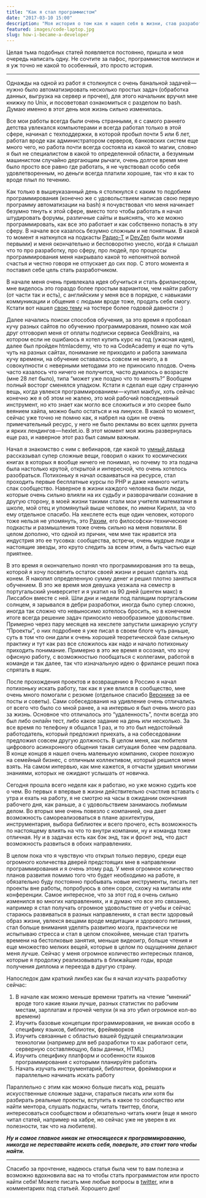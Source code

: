 ```yaml
---
title: "Как я стал программистом"
date: "2017-03-10 15:00"
description: "Моя история о том как я нашел себя в жизни, став разработчиком"
featured: images/code-laptop.jpg
slug: how-i-became-a-developer
---
```


Целая тьма подобных статей появляется постоянно, пришла и моя очередь написать одну. Не сочтите за пафос, программистов миллион и я уж точно не какой то особенный, это просто история.

---

Однажды на одной из работ я столкнулся с очень банальной задачей — нужно было автоматизировать несколько простых задач (обработка данных, выгрузка на сервер и прочее), для этого начальник вручил мне книжку по Unix, и посоветовал ознакомиться с разделом по bash. Думаю именно в этот день моя жизнь сильно изменилась.

Все мои работы всегда были очень странными, я с самого раннего детства увлекался компьютерами и всегда работал только в этой сфере, начинал с техподдержки, в которой пробыл почти 5 или 6 лет, работал вроде как администратором серверов, банковских систем еще много чего, но работа почти всегда состояла из какой то магии, словно я был не специалистом в какой то определенной области, а безумным машинистом случайно дергающим рычаги, очень долгое время мне было просто все равно где работать, я не чувствовал особо себя удовлетворенным, но деньги всегда платили хорошие, так что я как то вроде плыл по течению.

Как только в вышеуказанный день я столкнулся с каким то подобием программирования (конечно же с удовольствием написав свою первую программу автоматизации на bash) я почувствовал что меня начинает безумно тянуть к этой сфере, вместо того чтобы работать я начал штудировать форумы, различные сайты и выяснять, что же можно программировать, как все это работает и как собственно попасть в эту сферу. В начале все казалось безумно сложным и не понятным. В какой то момент я наткнулся на подкасты [Радио-Т](https://radio-t.com) и [DevZen](http://devzen.ru) были моими первыми) и меня окончательно и бесповоротно унесло, когда я слышал что то про разработку, про сферу, про людей, про процессы программирования меня накрывало какой то непонятной волной счастья и честно говоря не отпускает до сих пор. С этого момента я поставил себе цель стать разработчиком.

В начале меня очень привлекала идея обучиться и стать фрилансером, мне виделось это гораздо более простым вариантом, чем найти работу (от части так и есть), с английским у меня все в порядке, с навыками коммуникации и общения с людьми вроде тоже, продать себя смогу. Кстати вот нашел [свою тему](https://toster.ru/q/275840) на тостере более годовой давности :)

Далее начались поиски способов обучения, за это время я пробовал кучу разных сайтов по обучению программирования, помню как мой друг отговорил меня от оплаты подписки сервиса GeekBrains, на котором если не ошибаюсь я хотел купить курс на год (ужасная идея), далее был пройден htmlacdemy, что то на CodeAcademy и еще по чуть чуть на разных сайтах, понимание не приходило и работа занимала кучу времени, на обучение оставалось совсем не много, а в совокупности с неверными методами это не приносило плодов. Очень часто казалось что ничего не получится, часто думалось о возрасте (мне 28 лет было), типа “может уже поздно что то менять?” Вообщем полный восторг сменялся упадком. Кстати я сделал еще одну странную вещь, когда увлекся программированием — купил макбук, хоть сейчас конечно же я об этом не жалею, это мой рабочий повседневный инструмент, но кто знает как могло все сложиться и это скорее было веянием хайпа, можно было остаться и на линуксе.
В какой то момент, сейчас уже точно не помню как, я набрел на один не очень примечательный ресурс, у него не было рекламы во всех щелях рунета и ярких лендингов — hexlet.io. В этот момент моя жизнь развернулась еще раз, и наверное этот раз был самым важным.

Начал я знакомство с ним с вебинаров, где какой то [умный дядька](https://twitter.com/mokevnin) рассказывал супер сложные вещи, говорил о каких то космических книгах в которых я вообще ничего не понимал, но почему то эта подача была настолько крутой, открытой и интересной, что очень хотелось разобраться. Потихоньку я начал осваиваться на ресурсе, стал проходить первые бесплатные курсы по PHP и даже немного читать слак сообщество. Наверное в жизни каждого человека были люди, которые очень сильно влияли на их судьбу и разворачивали сознание в другую сторону, в моей жизни такими стали мои учителя математики в школе, мой отец и упомянутый выше человек, по имени Кирилл, за что ему отдельное спасибо. На хекслете есть еще один человек, которого тоже нельзя не упомянуть, это [Рахим](https://twitter.com/freetonik), его философски-технические подкасты и размышления тоже очень сильно на меня повиляли. В целом дополню, что одной из причин, чем мне так нравится эта индустрия это ее тусовка: сообщества, встречи, очень мудрые люди и настоящие звезды, это круто следить за всем этим, а быть частью еще приятнее.

В это время я окончательно понял что программирования это та вещь, которой я хочу посвятить остаток своей жизни и решил сделать ход конем. Я накопил определенную сумму денег и решил плотно заняться обучением. В это же время моя девушка уезжала на семестр в португальский университет и я укатил на 90 дней (шенген макс) в Лиссабон вместе с ней. Шли дни и недели под палящим португальским солнцем, я зарывался в дебри разработки, иногда было супер сложно, иногда так сложно что невыносимо хотелось бросить, но в конечном итоге всегда решение задач приносило невообразимое удовольствие. Примерно через пару месяцев на хекслете запустили шикарную услугу “Проекты”, о них подробнее я уже писал в своем блоге чуть раньше, суть в том что они дали к очень хорошей теоретической базе сильную практику и тут как раз все сложилось как надо и начало потихоньку приходить понимание. Примерно в это же время я осознал, что хочу офисную работу, с возможностью пообщаться с коллегами, работой в команде и так далее, так что изначальную идею о фрилансе решил пока спрятать в ящик.

После прохождения проектов и возвращению в Россию я начал потихоньку искать работу, так как я уже влился в сообщество, мне очень много помогали с резюме (отдельное спасибо [Веронике](https://www.linkedin.com/in/catwomenko/) за ее посты и советы). Сами собеседования на удивление очень отличались от всего что было со мной ранее, а на интервью я был очень много раз за жизнь. Основное что отличалось это “удаленность”, почти всегда это был либо онлайн тест, либо какое задание на день или несколько. За все время по телефону я общался 1 раз, и то это был недостойный работодатель, который предложил приехать, а на собеседовании предложил совсем другую должность. В целом меня, как любителя цифрового асинхронного общения такая ситуация более чем радовала. В конце концов я нашел очень маленькую компанию, скорее похожую на семейный бизнес, с отличным коллективом, который решился меня взять. На самом интервью, как мне кажется, я отчасти удивил многими знаниями, которых не ожидают услышать от новичка.

Сегодня прошла всего неделя как я работаю, но уже можно судить кое о чем. Во первых я впервые в жизни действительно счастлив вставать с утра и ехать на работу, я не смотрю на часы в ожидании окончания рабочего дня, как раньше, а с удовольствием занимаюсь любимым делом. Во вторых мне очень повезло с компанией, она дает возможность самореализоваться в плане архитектуры, инструментария, выбора библиотек и всего прочего, есть возможность по настоящему влиять на что то внутри компании, ну и команда тоже отличная. Ну и в задачах есть как бэк энд, так и фронт энд, что даст возможность развиться в обоих направлениях.

В целом пока что я чувствую что открыл только первую, среди еще огромного количества дверей предстоящих мне в направлении программирования и я очень этому рад. У меня огромное количество планов развития помимо того что будет необходимо на работе, я обязательно буду постоянно пробывать новые инструменты, писать пет проекты вне работы, попробуюсь в опен сорсе, схожу на митапы или конференции. Самое интересное, что за этот год я очень сильно изменился во многих направлениях, и я думаю что все это связанно, например я стал получать огромное удовольствие от учебы и сейчас стараюсь развиваться в разных направлениях, я стал вести здоровый образ жизни, увлекся вещами вроде медитации и здорового питания, стал больше внимания уделять развитию мозга, практически не испытываю стресса и стал в целом спокойнее, меньше стал тратить времени на бестолковые занятия, меньше видеоигр, больше чтения и еще множество мелких вещей, которые в целом по ощущениям делают меня лучше. Сейчас у меня огромное количество интересных планов, которые я продолжу реализовывать в ближайшие годы, вроде получения диплома и переезда в другую страну.

Напоследок дам краткий ликбез как бы я начал изучать разработку сейчас:

1. В начале как можно меньше времени тратить на чтение “мнений” вроде того какие языки лучше, разных статистик по рабочим местам, зарплатам и прочей чепухи (я на это убил огромное кол-во времени)
2. Изучить базовые концепции программирования, не вникая особо в специфику языков, библиотек, фреймворков
3. Изучить связанные с областью вашей будущей специализации технологии (например для веб разработки то как работают сети, серверную составляющую, базы данных, HTML)
4. Изучить специфику платформ и особенности языков программирования с которыми планируйте работать
5. Начать изучать инструментарий, библиотеки, фреймворки и параллельно начинать искать работу

Параллельно с этим как можно больше писать код, решать искусственные сложные задачи, стараться писать или хотя бы разбирать реальные проекты, вступить в какое то сообщество или найти ментора, слушать подкасты, читать твиттер, блоги, интересоваться сообществом и обязательно читать книги (еще я много читал статей, например на хабре, но сейчас уже не уверен в их полезности, так что на любителя).

**_Ну и самое главное никак не относящееся к программированию, никогда не переставайте искать себя, поверьте, это стоит того чтобы найти._**

---

Спасибо за прочтение, надеюсь статья была чем то вам полезна и возможно вдохновила вас на то чтобы стать программистом или просто найти себя!
Mожете писать мне любые вопросы в [twitter](https://twitter.com/guar47), или в комментариях под статьей.
Хорошего дня!

